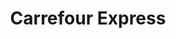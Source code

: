 ---
title: "Carrefour Express"
url: /montbonnot-saint-martin/carrefour-express/
shop: Lebensmittel
---